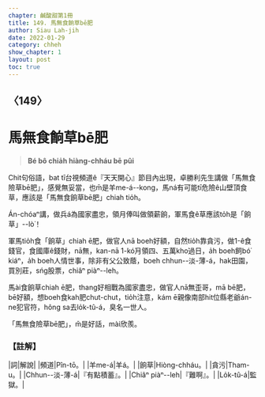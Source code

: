 ```yaml
---
chapter: 鹹酸甜第1冊
title: 149. 馬無食餉草bē肥
author: Siau Lah-jih
date: 2022-01-29
category: chheh
show_chapter: 1
layout: post
toc: true
---
```

  
## 〈149〉
# 馬無食餉草bē肥
>**Bé bô chia̍h hiàng-chháu bē pûi**

Chit句俗語，bat tī台視頻道ê『天天開心』節目內出現，卓勝利先生講做「馬無食險草bē肥」，感覺無妥當，也m̄是羊me-á--kong，馬ná有可能tī危險ê山壁頂食草，應該是「馬無食餉草bē肥」chiah tio̍h。

Án-chóaⁿ講，做兵á為國家盡忠，領月俸叫做領薪餉，軍馬食ê草應該to̍h是「餉草」--lò͘！

軍馬tio̍h食「餉草」chiah ē肥，做官人nā boeh好額，自然tio̍h靠貪污，做1-ê食錢官，食國庫ê錢財，nā無，kan-nā 1-kó͘月領四、五萬kho͘過日，a̍h boeh飼bó͘ kiáⁿ，a̍h boeh人情世事，除非有父公致蔭，boeh chhun--淡-薄-á，hak田園，買別莊，sńg股票，chiâⁿ piàⁿ--leh。

馬ài食餉草chiah ē肥，thang好相戰為國家盡忠，做官人nā無歪哥，mā bē肥，bē好額，想boeh食kah肥chut-chut，tio̍h注意，kám ē親像南部hit位縣老爺án-ne犯官符，hông sa去lo̍k-tû-á，臭名一世人。

「馬無食險草bē肥」，m̄是好話，mài欣羨。

### 【註解】

|詞|解說|
|頻道|Pîn-tō。|
|羊me-á|羊á。|
|餉草|Hiòng-chháu。|
|貪污|Tham-u。|
|Chhun--淡-薄-á|『有點積蓄』。|
|Chiâⁿ piàⁿ--leh|『難啊』。|
|Lo̍k-tû-á|監獄。|